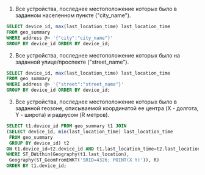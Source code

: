 1. Все устройства, последнее местоположение которых было в заданном населенном пункте ("city_name").

```sql
SELECT device_id, max(last_location_time) last_location_time 
FROM geo_summary 
WHERE address @> '{"city":"city_name"}' 
GROUP BY device_id ORDER BY device_id;
```

2. Все устройства, последнее местоположение которых было на заданной улице/проспекте ("street_name").

```sql
SELECT device_id, max(last_location_time) last_location_time 
FROM geo_summary 
WHERE address @> '{"street":"street_name"}' 
GROUP BY device_id ORDER BY device_id;
```

3. Все устройства, последнее местоположение которых было в заданной геозоне, описываемой координатой ее центра (X - долгота, Y - широта) и радиусом (R метров).

```sql
SELECT t1.device_id FROM geo_summary t1 JOIN
(SELECT device_id, min(last_location_time) last_location_time 
 FROM geo_summary
 GROUP BY device_id) t2 
ON t1.device_id=t2.device_id AND t1.last_location_time=t2.last_location_time 
WHERE ST_DWithin(Geography(t1.last_location), 
 Geography(ST_GeomFromEWKT('SRID=4326; POINT(X Y)')), R)
ORDER BY t1.device_id;
```
